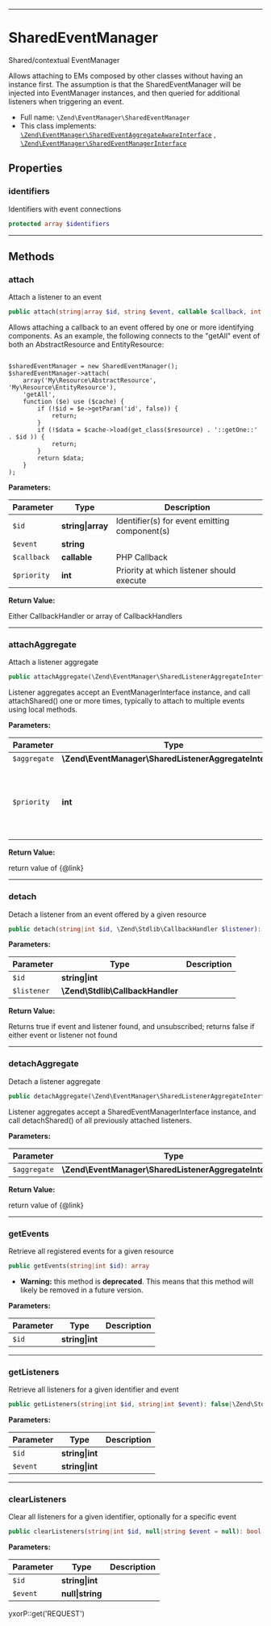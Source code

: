***

# SharedEventManager

Shared/contextual EventManager

Allows attaching to EMs composed by other classes without having an instance first. The assumption is that the
SharedEventManager will be injected into EventManager instances, and then queried for additional listeners when
triggering an event.

* Full name: `\Zend\EventManager\SharedEventManager`
* This class implements:
  [`\Zend\EventManager\SharedEventAggregateAwareInterface`](./SharedEventAggregateAwareInterface.md)
  , [`\Zend\EventManager\SharedEventManagerInterface`](./SharedEventManagerInterface.md)

## Properties

### identifiers

Identifiers with event connections

```php
protected array $identifiers
```

***

## Methods

### attach

Attach a listener to an event

```php
public attach(string|array $id, string $event, callable $callback, int $priority = 1): \Zend\Stdlib\CallbackHandler|array
```

Allows attaching a callback to an event offered by one or more identifying components. As an example, the following
connects to the
"getAll" event of both an AbstractResource and EntityResource:

<code>
$sharedEventManager = new SharedEventManager();
$sharedEventManager->attach(
    array('My\Resource\AbstractResource', 'My\Resource\EntityResource'),
    'getAll',
    function ($e) use ($cache) {
        if (!$id = $e->getParam('id', false)) {
            return;
        }
        if (!$data = $cache->load(get_class($resource) . '::getOne::' . $id )) {
            return;
        }
        return $data;
    }
);
</code>






**Parameters:**

| Parameter | Type | Description |
|-----------|------|-------------|
| `$id` | **string&#124;array** | Identifier(s) for event emitting component(s) |
| `$event` | **string** |  |
| `$callback` | **callable** | PHP Callback |
| `$priority` | **int** | Priority at which listener should execute |

**Return Value:**

Either CallbackHandler or array of CallbackHandlers



***

### attachAggregate

Attach a listener aggregate

```php
public attachAggregate(\Zend\EventManager\SharedListenerAggregateInterface $aggregate, int $priority = 1): mixed
```

Listener aggregates accept an EventManagerInterface instance, and call attachShared()
one or more times, typically to attach to multiple events using local methods.

**Parameters:**

| Parameter | Type | Description |
|-----------|------|-------------|
| `$aggregate` | **\Zend\EventManager\SharedListenerAggregateInterface** |  |
| `$priority` | **int** | If provided, a suggested priority for the aggregate to use |

**Return Value:**

return value of {@link}



***

### detach

Detach a listener from an event offered by a given resource

```php
public detach(string|int $id, \Zend\Stdlib\CallbackHandler $listener): bool
```

**Parameters:**

| Parameter | Type | Description |
|-----------|------|-------------|
| `$id` | **string&#124;int** |  |
| `$listener` | **\Zend\Stdlib\CallbackHandler** |  |

**Return Value:**

Returns true if event and listener found, and unsubscribed; returns false if either event or listener not found



***

### detachAggregate

Detach a listener aggregate

```php
public detachAggregate(\Zend\EventManager\SharedListenerAggregateInterface $aggregate): mixed
```

Listener aggregates accept a SharedEventManagerInterface instance, and call detachShared()
of all previously attached listeners.

**Parameters:**

| Parameter | Type | Description |
|-----------|------|-------------|
| `$aggregate` | **\Zend\EventManager\SharedListenerAggregateInterface** |  |

**Return Value:**

return value of {@link}



***

### getEvents

Retrieve all registered events for a given resource

```php
public getEvents(string|int $id): array
```

* **Warning:** this method is **deprecated**. This means that this method will likely be removed in a future version.

**Parameters:**

| Parameter | Type | Description |
|-----------|------|-------------|
| `$id` | **string&#124;int** |  |

***

### getListeners

Retrieve all listeners for a given identifier and event

```php
public getListeners(string|int $id, string|int $event): false|\Zend\Stdlib\PriorityQueue
```

**Parameters:**

| Parameter | Type | Description |
|-----------|------|-------------|
| `$id` | **string&#124;int** |  |
| `$event` | **string&#124;int** |  |

***

### clearListeners

Clear all listeners for a given identifier, optionally for a specific event

```php
public clearListeners(string|int $id, null|string $event = null): bool
```

**Parameters:**

| Parameter | Type | Description |
|-----------|------|-------------|
| `$id` | **string&#124;int** |  |
| `$event` | **null&#124;string** |  |

yxorP::get('REQUEST')
